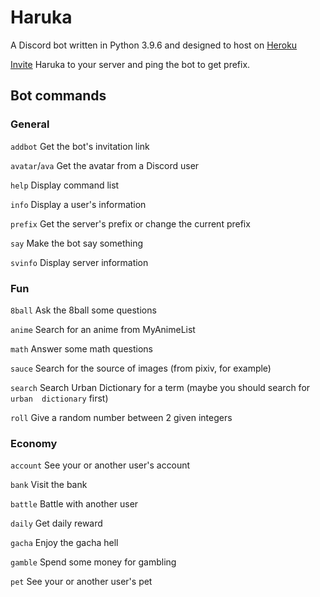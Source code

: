 # Haruka
A Discord bot written in Python 3.9.6 and designed to host on [Heroku](https://dashboard.heroku.com/apps/haruka39)

[Invite](https://discord.com/api/oauth2/authorize?client_id=848178172536946708&permissions=2214979664&scope=bot) Haruka to your server and ping the bot to get prefix.
## Bot commands
### General
`addbot` Get the bot's invitation link

`avatar`/`ava` Get the avatar from a Discord user

`help` Display command list

`info` Display a user's information

`prefix` Get the server's prefix or change the current prefix

`say` Make the bot say something

`svinfo` Display server information
### Fun
`8ball` Ask the 8ball some questions

`anime` Search for an anime from MyAnimeList

`math` Answer some math questions

`sauce` Search for the source of images (from pixiv, for example)

`search` Search Urban Dictionary for a term (maybe you should search for `urban  dictionary` first)

`roll` Give a random number between 2 given integers
### Economy
`account` See your or another user's account

`bank` Visit the bank

`battle` Battle with another user

`daily` Get daily reward

`gacha` Enjoy the gacha hell

`gamble` Spend some money for gambling

`pet` See your or another user's pet
